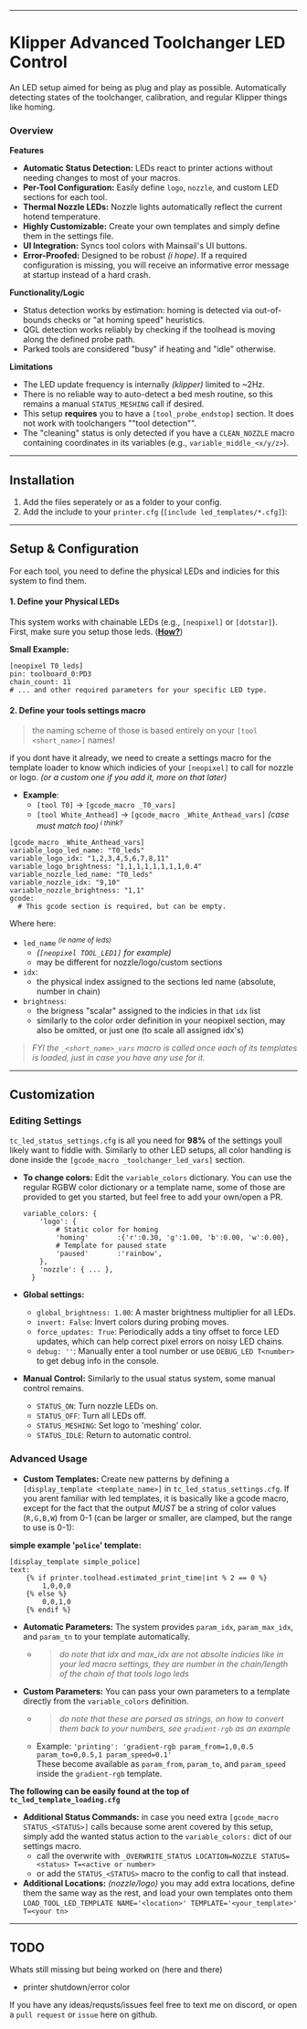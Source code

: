 
---

# Klipper Advanced Toolchanger LED Control

An LED setup aimed for being as plug and play as possible. Automatically detecting states of the toolchanger, calibration, and regular Klipper things like homing.

### Overview

**Features**
-   **Automatic Status Detection:** LEDs react to printer actions without needing changes to most of your macros.
-   **Per-Tool Configuration:** Easily define `logo`, `nozzle`, and custom LED sections for each tool.
-   **Thermal Nozzle LEDs:** Nozzle lights automatically reflect the current hotend temperature.
-   **Highly Customizable:** Create your own templates and simply define them in the settings file.
-   **UI Integration:** Syncs tool colors with Mainsail's UI buttons.
-   **Error-Proofed:** Designed to be robust *(i hope)*. If a required configuration is missing, you will receive an informative error message at startup instead of a hard crash.

**Functionality/Logic**
-   Status detection works by estimation: homing is detected via out-of-bounds checks or "at homing speed" heuristics.
-   QGL detection works reliably by checking if the toolhead is moving along the defined probe path.
-   Parked tools are considered "busy" if heating and "idle" otherwise.

**Limitations**
-   The LED update frequency is internally *(klipper)* limited to ~2Hz.
-   There is no reliable way to auto-detect a bed mesh routine, so this remains a manual `STATUS_MESHING` call if desired.
-   This setup **requires** you to have a `[tool_probe_endstop]` section. It does not work with toolchangers ""tool detection"".
-   The "cleaning" status is only detected if you have a `CLEAN_NOZZLE` macro containing coordinates in its variables (e.g., `variable_middle_<x/y/z>`).

---

## Installation

1.  Add the files seperately or as a folder to your config.
2.  Add the include to your `printer.cfg` (`[include led_templates/*.cfg]`):

---

## Setup & Configuration

For each tool, you need to define the physical LEDs and indicies for this system to find them.
#### 1. Define your Physical LEDs

This system works with chainable LEDs (e.g., `[neopixel]` or `[dotstar]`). First, make sure you setup those leds. (**[How?](https://www.klipper3d.org/Config_Reference.html?h=neopixel#neopixel)**)

**Small Example:**
```salt
[neopixel T0_leds]
pin: toolboard_0:PD3
chain_count: 11
# ... and other required parameters for your specific LED type.
``` 

#### 2. Define your tools settings macro
> the naming scheme of those is based entirely on your `[tool <short_name>]` names!

if you dont have it already, we need to create a settings macro for the template loader to know which indicies of your `[neopixel]` to call for nozzle or logo. *(or a custom one if you add it, more on that later)*
- **Example**:
  - `[tool T0]` -> `[gcode_macro _T0_vars]`
  - `[tool White_Anthead]` -> `[gcode_macro _White_Anthead_vars]` *(case must match too)<sup> i think?</sup>* 
```salt
[gcode_macro _White_Anthead_vars]
variable_logo_led_name: "T0_leds"
variable_logo_idx: "1,2,3,4,5,6,7,8,11"
variable_logo_brightness: "1,1,1,1,1,1,1,1,0.4"
variable_nozzle_led_name: "T0_leds"
variable_nozzle_idx: "9,10"
variable_nozzle_brightness: "1,1"
gcode:
  # This gcode section is required, but can be empty.
```
Where here:
 - `led_name` *<sup>(ie name of leds)</sup>*
   - *(`[neopixel TOOL_LED1]` for example)*
   - may be different for nozzle/logo/custom sections
 - `idx`:
   - the physical index assigned to the sections led name (absolute, number in chain)
 - `brightness`:
   - the brigness "scalar" assigned to the indicies in that `idx` list
   - similarly to the color order definition in your neopixel section, may also be omitted, or just one (to scale all assigned idx's)
 
> *FYI the `_<short_name>_vars` macro is called once each of its templates is loaded, just in case you have any use for it.*

---

## Customization

### Editing Settings
`tc_led_status_settings.cfg` is all you need for **98%** of the settings youll likely want to fiddle with. Similarly to other LED setups, all color handling is done inside the `[gcode_macro _toolchanger_led_vars]` section.

-   **To change colors:** Edit the `variable_colors` dictionary. You can use the regular RGBW color dictionary or a template name, some of those are provided to get you started, but feel free to add your own/open a PR.
    ```salt
    variable_colors: { 
        'logo': { 
            # Static color for homing
            'homing'       :{'r':0.30, 'g':1.00, 'b':0.00, 'w':0.00},
            # Template for paused state
            'paused'       :'rainbow',
        },
        'nozzle': { ... },
      }
    ```

-   **Global settings:**
    -   `global_brightness: 1.00`: A master brightness multiplier for all LEDs.
    -   `invert: False`: Invert colors during probing moves.
    -   `force_updates: True`: Periodically adds a tiny offset to force LED updates, which can help correct pixel errors on noisy LED chains.
    -   `debug: ''`: Manually enter a tool number or use `DEBUG_LED T<number>` to get debug info in the console.

-   **Manual Control:** Similarly to the usual status system, some manual control remains.
    -   `STATUS_ON`: Turn nozzle LEDs on.
    -   `STATUS_OFF`: Turn all LEDs off.
    -   `STATUS_MESHING`: Set logo to 'meshing' color.
    -   `STATUS_IDLE`: Return to automatic control.

### Advanced Usage

-   **Custom Templates:** Create new patterns by defining a `[display_template <template_name>]` in `tc_led_status_settings.cfg`. 
If you arent familiar with led templates, it is basically like a gcode macro, except for the fact that the output *MUST* be a string of color values (`R,G,B,W`) from 0-1 (can be larger or smaller, are clamped, but the range to use is 0-1):
    
**simple example '`police`' template:**
```salt
[display_template simple_police]
text:
    {% if printer.toolhead.estimated_print_time|int % 2 == 0 %}
        1,0,0,0
    {% else %}
        0,0,1,0
    {% endif %}
```

-   **Automatic Parameters:** The system provides `param_idx`, `param_max_idx`, and `param_tn` to your template automatically.
    - > *do note that idx and max_idx are not absolte indicies like in your led macro settings, they are number in the chain/length of the chain of that tools logo leds*  
-   **Custom Parameters:** You can pass your own parameters to a template directly from the `variable_colors` definition.
    - > *do note that these are parsed as strings, on how to convert them back to your numbers, see `gradient-rgb` as an example*  
    - Example: `'printing': 'gradient-rgb param_from=1,0,0.5 param_to=0,0.5,1 param_speed=0.1'`<br>These become available as `param_from`, `param_to`, and `param_speed` inside the `gradient-rgb` template.

**The following can be easily found at the top of `tc_led_template_loading.cfg`**
-    **Additional Status Commands:** in case you need extra `[gcode_macro STATUS_<STATUS>]` calls because some arent covered by this setup, simply add the wanted status action to the `variable_colors:` dict of our settings macro.
     - call the overwrite with `_OVERWRITE_STATUS LOCATION=NOZZLE STATUS=<status> T=<active or number>`
     - or add the `STATUS_<STATUS>` macro to the config to call that instead.
-    **Additional Locations:** *(nozzle/logo)* you may add extra locations, define them the same way as the rest, and load your own templates onto them `LOAD_TOOL_LED_TEMPLATE NAME='<location>' TEMPLATE='<your_template>' T=<your tn>`

---

## TODO

Whats still missing but being worked on (here and there)
- printer shutdown/error color


If you have any ideas/requsts/issues feel free to text me on discord, or open a `pull request` or `issue` here on github.
